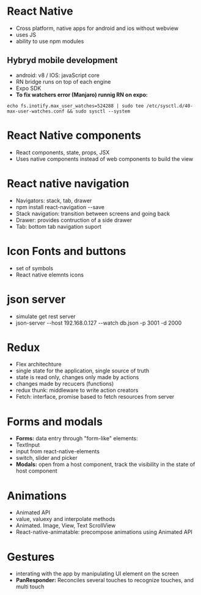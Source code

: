 # React Native
- Cross platform, native apps for android and ios without webview
- uses JS
- ability to use npm modules
## Hybryd mobile development
- android: v8 / IOS: javaScript core
- RN bridge runs on top of each engine
- Expo SDK
- **To fix watchers error (Manjaro) runnig RN on expo:**
```shell
echo fs.inotify.max_user_watches=524288 | sudo tee /etc/sysctl.d/40-max-user-watches.conf && sudo sysctl --system
```
# React Native components
- React components, state, props, JSX
- Uses native components instead of web components to build the view
# React native navigation
- Navigators: stack, tab, drawer
- npm install react-navigation --save
- Stack navigation: transition between screens and going back
- Drawer: provides contruction of a side drawer
- Tab: bottom tab navigation suport
# Icon Fonts and buttons
- set of symbols
- React native elemnts icons
# json server
- simulate get rest server
- json-server --host 192.168.0.127 --watch db.json -p 3001 -d 2000
# Redux
- Flex architechture
- single state for the application, single source of truth
- state is read only, changes only made by actions
- changes made by recucers (functions)
- redux thunk: middleware to write action creators
- Fetch: interface, promise based to fetch resources from server
# Forms and modals
- **Forms:** data entry through "form-like" elements:
 - TextInput
 - input from react-native-elements
 - switch, slider and picker
- **Modals:** open from a host component, track the visibility in the state of host component
# Animations
- Animated API
- value, valuexy and interpolate methods
- Animated. Image, View, Text ScrollView
- React-native-animatable: precompose animations using Animated API
 # Gestures
 - interating with the app by manipulating UI element on the screen
 - **PanResponder:** Reconciles several touches to recognize touches, and multi touch


